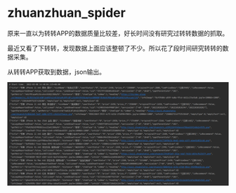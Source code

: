 # zhuanzhuan_spider


原来一直以为转转APP的数据质量比较差，好长时间没有研究过转转数据的抓取。 

最近又看了下转转，发现数据上面应该整顿了不少。所以花了段时间研究转转的数据采集。

从转转APP获取到数据，json输出。


![](./demo/demo01.png)
